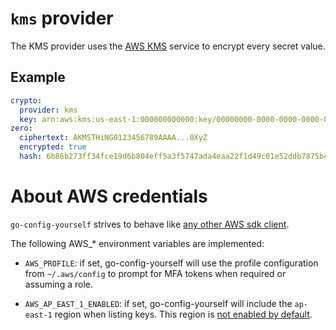 # `kms` provider

The KMS provider uses the [AWS KMS](https://aws.amazon.com/kms/) service to encrypt every secret value.

## Example

```yaml
crypto:
  provider: kms
  key: arn:aws:kms:us-east-1:000000000000:key/00000000-0000-0000-0000-000000000000
zero:
  ciphertext: AKMSTHiNG0123456789AAAA...0XyZ
  encrypted: true
  hash: 6b86b273ff34fce19d6b804eff5a3f5747ada4eaa22f1d49c01e52ddb7875b4b
```

# About AWS credentials

`go-config-yourself` strives to behave like [any other AWS sdk client](https://docs.aws.amazon.com/sdk-for-go/v1/developer-guide/configuring-sdk.html#specifying-credentials).

The following AWS_* environment variables are implemented:

- `AWS_PROFILE`: if set, go-config-yourself will use the profile configuration from `~/.aws/config` to prompt for MFA tokens when required or assuming a role.

- `AWS_AP_EAST_1_ENABLED`: if set, go-config-yourself will include the `ap-east-1` region when listing keys. This region is [not enabled by default](https://docs.aws.amazon.com/general/latest/gr/rande.html).

